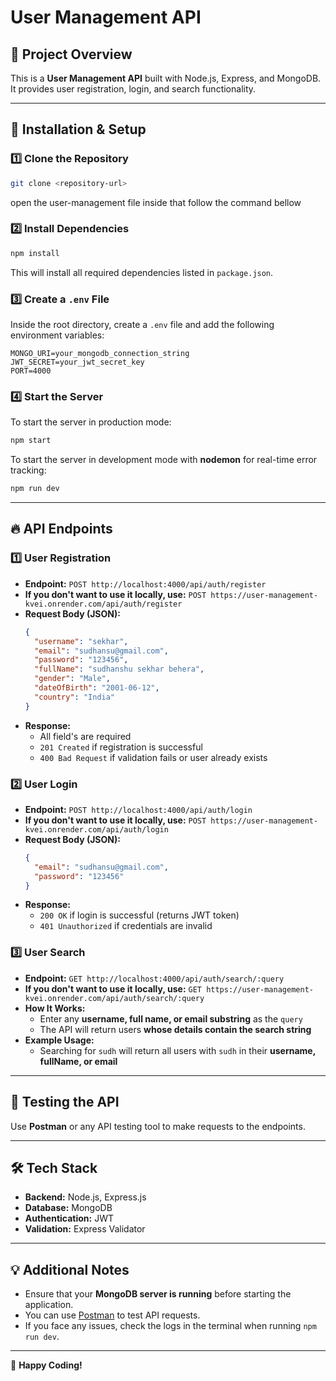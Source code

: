 # User Management API

## 📌 Project Overview
This is a **User Management API** built with Node.js, Express, and MongoDB. It provides user registration, login, and search functionality.

---

## 🚀 Installation & Setup

### **1️⃣ Clone the Repository**
```bash
git clone <repository-url>
```
open the user-management file inside that follow the command bellow

### **2️⃣ Install Dependencies**
```bash
npm install
```
This will install all required dependencies listed in `package.json`.

### **3️⃣ Create a `.env` File**
Inside the root directory, create a `.env` file and add the following environment variables:
```env
MONGO_URI=your_mongodb_connection_string
JWT_SECRET=your_jwt_secret_key
PORT=4000
```

### **4️⃣ Start the Server**
To start the server in production mode:
```bash
npm start
```

To start the server in development mode with **nodemon** for real-time error tracking:
```bash
npm run dev
```

---

## 🔥 API Endpoints

### **1️⃣ User Registration**
- **Endpoint:** `POST http://localhost:4000/api/auth/register`
- **If you don't want to use it locally, use:** `POST https://user-management-kvei.onrender.com/api/auth/register`
- **Request Body (JSON):**
  ```json
  {
    "username": "sekhar",
    "email": "sudhansu@gmail.com",
    "password": "123456",
    "fullName": "sudhanshu sekhar behera",
    "gender": "Male",
    "dateOfBirth": "2001-06-12",
    "country": "India"
  }
  ```
- **Response:**
  - All field's are required
  - `201 Created` if registration is successful
  - `400 Bad Request` if validation fails or user already exists

### **2️⃣ User Login**
- **Endpoint:** `POST http://localhost:4000/api/auth/login`
- **If you don't want to use it locally, use:** `POST https://user-management-kvei.onrender.com/api/auth/login`
- **Request Body (JSON):**
  ```json
  {
    "email": "sudhansu@gmail.com",
    "password": "123456"
  }
  ```
- **Response:**
  - `200 OK` if login is successful (returns JWT token)
  - `401 Unauthorized` if credentials are invalid

### **3️⃣ User Search**
- **Endpoint:** `GET http://localhost:4000/api/auth/search/:query`
- **If you don't want to use it locally, use:** `GET https://user-management-kvei.onrender.com/api/auth/search/:query`
- **How It Works:**
  - Enter any **username, full name, or email substring** as the `query`
  - The API will return users **whose details contain the search string**
- **Example Usage:**
  - Searching for `sudh` will return all users with `sudh` in their **username, fullName, or email**
  
---

## 🎯 Testing the API
Use **Postman** or any API testing tool to make requests to the endpoints.

---

## 🛠️ Tech Stack
- **Backend:** Node.js, Express.js
- **Database:** MongoDB
- **Authentication:** JWT
- **Validation:** Express Validator

---

## 💡 Additional Notes
- Ensure that your **MongoDB server is running** before starting the application.
- You can use [Postman](https://www.postman.com/) to test API requests.
- If you face any issues, check the logs in the terminal when running `npm run dev`.

---

🚀 **Happy Coding!**

